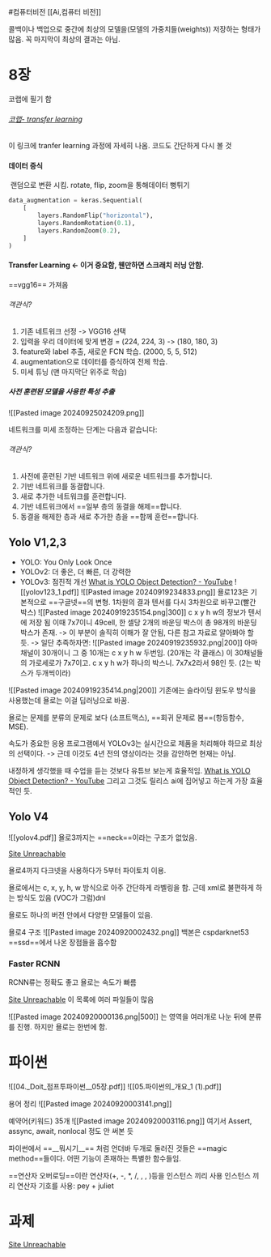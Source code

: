 #컴퓨터비전 
[[Ai,컴퓨터 비전]]

콜백이나 백업으로 중간에 최상의 모델을(모델의 가중치들(weights)) 저장하는 형태가 많음. 꼭 마지막이 최상의 결과는 아님.
# 8장

코랩에 필기 함
###### [코랩- transfer learning](https://colab.research.google.com/drive/10i_2Gmi8YVNWOjnmd0l2ixtqMWTIaPuH#scrollTo=Eq-_7ez4p5s4)
이 링크에 tranfer learning 과정에 자세히 나옴.
코드도 간단하게 다시 볼 것
#### 데이터 증식
 랜덤으로 변환 시킴. rotate, flip, zoom을 통해데이터 뻥튀기
```python
data_augmentation = keras.Sequential(
    [
        layers.RandomFlip("horizontal"),
        layers.RandomRotation(0.1),
        layers.RandomZoom(0.2),
    ]
)
```
#### Transfer Learning <- 이거 중요함, 웬만하면 스크래치 러닝 안함.
==vgg16== 가져옴
###### 객관식?
1. 기존 네트워크 선정 -> VGG16 선택
2. 입력을 우리 데이터에 맞게 변경 = (224, 224, 3) -> (180, 180, 3)
3. feature와 label 추출, 새로운 FCN 학습. (2000, 5, 5, 512)
4. augmentation으로 데이터를 증식하여 전체 학습.
5. 미세 튜닝 (맨 마지막단 위주로 학습)

##### 사전 훈련된 모델을 사용한 특성 추출
![[Pasted image 20240925024209.png]]

네트워크를 미세 조정하는 단계는 다음과 같습니다:
###### 객관식?
1. 사전에 훈련된 기반 네트워크 위에 새로운 네트워크를 추가합니다.
2. 기반 네트워크를 동결합니다.
3. 새로 추가한 네트워크를 훈련합니다.
4. 기반 네트워크에서 ==일부 층의 동결을 해제==합니다.
5. 동결을 해제한 층과 새로 추가한 층을 ==함께 훈련==합니다.

## Yolo V1,2,3
- YOLO: You Only Look Once
 - YOLOv2: 더 좋은, 더 빠른, 더 강력한
 - YOLOv3: 점진적 개선
[What is YOLO Object Detection? - YouTube](https://www.youtube.com/watch?v=YmMZkCstui0)
![[yolov123_1.pdf]]
![[Pasted image 20240919234833.png]]
욜로123은 기본적으로 ==구글넷==의 변형.
1차원의 결과 텐서를 다시 3차원으로 바꾸고(빨간 박스)
 ![[Pasted image 20240919235154.png|300]]
 c x y h w의 정보가 텐서에 저장 됨
 이때 7x7이니 49cell, 한 셀당 2개의 바운딩 박스이 총 98개의 바운딩 박스가 존재.
-> 이 부분이 솔직히 이해가 잘 안됨, 다른 참고 자료로 알아봐야 할 듯.
-> 일단 추즉하자면:
![[Pasted image 20240919235932.png|200]]
	아마 채널이 30개이니
	그 중 10개는  c x y h w 두번임. (20개는 각 클래스)
	이 30채널들의 가로세로가 7x7이고. c x y h w가 하나의 박스니.
	7x7x2라서 98인 듯. (2는 박스가 두개씩이라)

![[Pasted image 20240919235414.png|200]]
기존에는 슬라이딩 윈도우 방식을 사용했는데 욜로는 이걸 딥러닝으로 바꿈. 

욜로는 문제를 분류의 문제로 보다 (소프트맥스), ==회귀 문제로 봄==(항등함수, MSE).


속도가 중요한 응용 프로그램에서 YOLOv3는 실시간으로 제품을 처리해야 하므로 최상의 선택이다.
-> 근데 이것도 4년 전의 영상이라는 것을 감안하면 현재는 아님.

내정하게 생각했을 때 수업을 듣는 것보다 유튜브 보는게 효율적임.
[What is YOLO Object Detection? - YouTube](https://www.youtube.com/watch?v=YmMZkCstui0&ab_channel=AugmentedAI)
그리고 그것도 릴리스 ai에 집어넣고 하는게 가장 효율적인 듯.

## Yolo V4
![[yolov4.pdf]]
욜로3까지는 ==neck==이라는 구조가 없었음.

[Site Unreachable](https://colab.research.google.com/drive/1pz2uegdrlPxyx_jApFzfege6guz0XtvY#scrollTo=8LgD-jXhmcC6)

욜로4까지 다크넷을 사용하다가 5부터 파이토치 이용.

욜로에서는 c, x, y, h, w 방식으로 아주 간단하게 라벨링을 함.
근데 xml로 불편하게 하는 방식도 있음 (VOC가 그럼)dnl

욜로도 하나의 버전 안에서 다양한 모델들이 있음.

욜로4 구조
![[Pasted image 20240920002432.png]]
백본은 cspdarknet53
==ssd==에서 나온 장점들을 흡수함



### Faster RCNN
RCNN류는 정확도 좋고
욜로는 속도가 빠름

[Site Unreachable](https://colab.research.google.com/drive/1mPdzl8glaZAfSEdwUK_qnnrQijzxxg3w)
이 목록에 여러 파일들이 많음

![[Pasted image 20240920000136.png|500]]
는 영역을 여러개로 나눈 뒤에 분류를 진행.
하지만 욜로는 한번에 함.

# 파이썬
![[04._Doit_점프투파이썬__05장.pdf]]
![[05.파이썬의_개요_1 (1).pdf]]

용어 정리
![[Pasted image 20240920003141.png]]

예약어(키워드) 35개
![[Pasted image 20240920003116.png]]
여기서 Assert, assync, await, nonlocal 정도 안 써본 듯

파이썬에서 ==\_\_뭐시기\_\_== 처럼 언더바 두개로 둘러진 것들은 ==magic method==들이다.
어떤 기능이 존재하는 특별한 함수들임.

==연산자 오버로딩==이란 연산자(+, -, \*, /, , , )등을 인스턴스 끼리 사용 인스턴스 끼리 연산자 기호를 사용: pey + juliet

# 과제
[Site Unreachable](https://colab.research.google.com/drive/1J2p2iF0Z50_fXXmpuDauc0X-0geMMmtA#scrollTo=73AU91H1ah_j)
